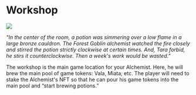 # Workshop
![](workshop.2x.png)

*"In the center of the room, a potion was simmering over a low flame in a large bronze cauldron. The Forest Goblin alchemist watched the fire closely and stirred the potion strictly clockwise at certain times. And, Tara forbid, he stirs it counterclockwise. Then a week's work would be wasted."*

The workshop is the main game location for your Alchemist. Here, he will brew the main pool of game tokens: Vala, Miata, etc. The player will need to stake the Alchemist's NFT so that he can pour his game tokens into the main pool and “start brewing potions.” 
